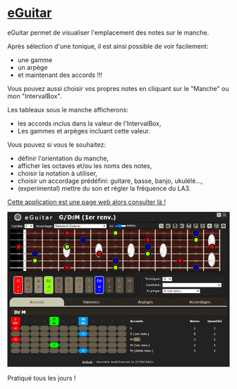 # [eGuitar](http://raphpell.github.io/eGuitar/)

eGuitar permet de visualiser l'emplacement des notes sur le manche.

Après sélection d'une tonique, il est ainsi possible de voir facilement:
- une gamme
- un arpège
- et maintenant des accords !!!

Vous pouvez aussi choisir vos propres notes en cliquant sur le "Manche" ou mon "IntervalBox".

Les tableaux sous le manche afficherons:
- les accords inclus dans la valeur de l'IntervalBox,
- Les gammes et arpèges incluant cette valeur.

Vous pouvez si vous le souhaitez:
- définir l'orientation du manche,
- afficher les octaves et/ou les noms des notes,
- choisir la notation à utiliser,
- choisir un accordage prédéfini: guitare, basse, banjo, ukulélé...,
- (experimental) mettre du son et régler la fréquence du LA3.

[Cette application est une page web alors consulter là !](http://raphpell.github.io/eGuitar/)

[![Preview](https://github.com/raphpell/eGuitar/raw/gh-pages/preview1.png "allez y !")](http://raphpell.github.io/eGuitar/)

Pratiqué tous les jours !
